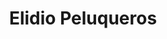 ---
title: "Elidio Peluqueros"
url: /san-sebastian-de-los-reyes/elidio-peluqueros/
shop: peluquería
---